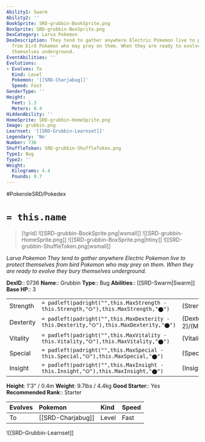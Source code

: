 ```yaml
---
Ability1: Swarm
Ability2: ''
BookSprite: SRD-grubbin-BookSprite.png
BoxSprite: SRD-grubbin-BoxSprite.png
DexCategory: Larva Pokemon
DexDescription: They tend to gather anywhere Electric Pokemon live to protect themselves
  from bird Pokemon who may prey on them. When they are ready to evolve they bury
  themselves underground.
EventAbilities: ''
Evolutions:
- Evolves: To
  Kind: Level
  Pokemon: '[[SRD-Charjabug]]'
  Speed: Fast
GenderType: ''
Height:
  Feet: 1.3
  Meters: 0.4
HiddenAbility: ''
HomeSprite: SRD-grubbin-HomeSprite.png
Image: grubbin.png
Learnset: '[[SRD-Grubbin-Learnset]]'
Legendary: 'No'
Number: 736
ShuffleToken: SRD-grubbin-ShuffleToken.png
Type1: Bug
Type2: ''
Weight:
  Kilograms: 4.4
  Pounds: 9.7
---
```


#PokeroleSRD/Pokedex

# `= this.name`

> [!grid]
> ![[SRD-grubbin-BookSprite.png|wsmall]]
> ![[SRD-grubbin-HomeSprite.png]]
> ![[SRD-grubbin-BoxSprite.png|htiny]]
> ![[SRD-grubbin-ShuffleToken.png|wsmall]]


*Larva Pokemon*
*They tend to gather anywhere Electric Pokemon live to protect themselves from bird Pokemon who may prey on them. When they are ready to evolve they bury themselves underground.*

**DexID**:: 0736
**Name**:: Grubbin
**Type**:: Bug
**Abilities**:: [[SRD-Swarm|Swarm]]
**Base HP**:: 3

|           |                                                                                        |                                          |
| --------- | -------------------------------------------------------------------------------------- | ---------------------------------------- |
| Strength  | `= padleft(padright("",this.MaxStrength - this.Strength,"⭘"),this.MaxStrength,"⬤")`    | (Strength::2)/(MaxStrength::4)   |
| Dexterity | `= padleft(padright("",this.MaxDexterity - this.Dexterity,"⭘"),this.MaxDexterity,"⬤")` | (Dexterity:: 2)/(MaxDexterity::4) |
| Vitality  | `= padleft(padright("",this.MaxVitality - this.Vitality,"⭘"),this.MaxVitality,"⬤")`    | (Vitality::2)/(MaxVitality::4)   |
| Special   | `= padleft(padright("",this.MaxSpecial - this.Special,"⭘"),this.MaxSpecial,"⬤")`       | (Special::2)/(MaxSpecial::4)     |
| Insight   | `= padleft(padright("",this.MaxInsight - this.Insight,"⭘"),this.MaxInsight,"⬤")`       | (Insight::2)/(MaxInsight::4)     |

**Height**: 1'3" / 0.4m
**Weight**: 9.7lbs / 4.4kg
**Good Starter**:: Yes
**Recommended Rank**:: Starter

| Evolves   | Pokemon           | Kind   | Speed   |
|:----------|:------------------|:-------|:--------|
| To        | [[SRD-Charjabug]] | Level  | Fast    |

![[SRD-Grubbin-Learnset]]